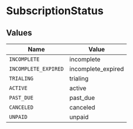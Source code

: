 # SubscriptionStatus


## Values

| Name                 | Value                |
| -------------------- | -------------------- |
| `INCOMPLETE`         | incomplete           |
| `INCOMPLETE_EXPIRED` | incomplete_expired   |
| `TRIALING`           | trialing             |
| `ACTIVE`             | active               |
| `PAST_DUE`           | past_due             |
| `CANCELED`           | canceled             |
| `UNPAID`             | unpaid               |